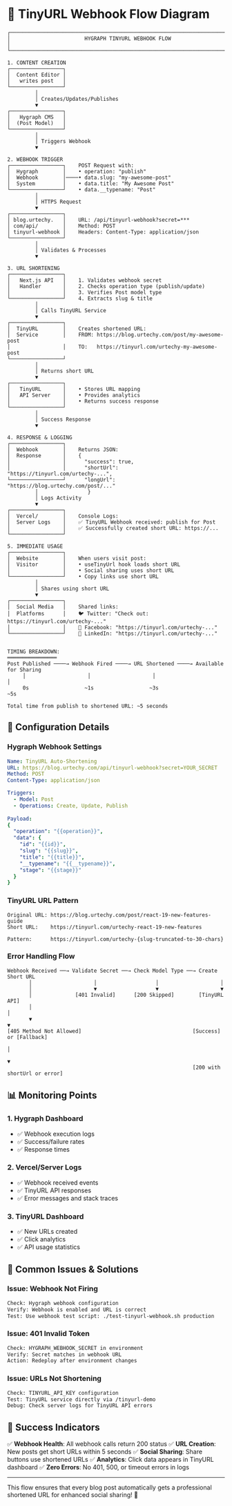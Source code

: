 # 🔄 TinyURL Webhook Flow Diagram

```
┌─────────────────────────────────────────────────────────────────────────────┐
│                        HYGRAPH TINYURL WEBHOOK FLOW                        │
└─────────────────────────────────────────────────────────────────────────────┘

1. CONTENT CREATION
┌─────────────────┐
│  Content Editor │
│   writes post   │
└─────────────────┘
         │
         │ Creates/Updates/Publishes
         ▼
┌─────────────────┐
│   Hygraph CMS   │
│  (Post Model)   │
└─────────────────┘
         │
         │ Triggers Webhook
         ▼

2. WEBHOOK TRIGGER
┌─────────────────┐    POST Request with:
│  Hygraph        │    • operation: "publish"
│  Webhook        │────• data.slug: "my-awesome-post"
│  System         │    • data.title: "My Awesome Post"
└─────────────────┘    • data.__typename: "Post"
         │
         │ HTTPS Request
         ▼
┌─────────────────┐
│ blog.urtechy.   │    URL: /api/tinyurl-webhook?secret=***
│ com/api/        │    Method: POST
│ tinyurl-webhook │    Headers: Content-Type: application/json
└─────────────────┘
         │
         │ Validates & Processes
         ▼

3. URL SHORTENING
┌─────────────────┐
│   Next.js API   │    1. Validates webhook secret
│   Handler       │    2. Checks operation type (publish/update)
│                 │    3. Verifies Post model type
└─────────────────┘    4. Extracts slug & title
         │
         │ Calls TinyURL Service
         ▼
┌─────────────────┐
│  TinyURL        │    Creates shortened URL:
│  Service        │    FROM: https://blog.urtechy.com/post/my-awesome-post
│                 │    TO:   https://tinyurl.com/urtechy-my-awesome-post
└─────────────────┘
         │
         │ Returns short URL
         ▼
┌─────────────────┐
│   TinyURL       │    • Stores URL mapping
│   API Server    │    • Provides analytics
│                 │    • Returns success response
└─────────────────┘
         │
         │ Success Response
         ▼

4. RESPONSE & LOGGING
┌─────────────────┐
│  Webhook        │    Returns JSON:
│  Response       │    {
│                 │      "success": true,
│                 │      "shortUrl": "https://tinyurl.com/urtechy-...",
└─────────────────┘      "longUrl": "https://blog.urtechy.com/post/..."
         │                }
         │ Logs Activity
         ▼
┌─────────────────┐
│  Vercel/        │    Console Logs:
│  Server Logs    │    ✅ TinyURL Webhook received: publish for Post
│                 │    ✅ Successfully created short URL: https://...
└─────────────────┘

5. IMMEDIATE USAGE
┌─────────────────┐
│  Website        │    When users visit post:
│  Visitor        │    • useTinyUrl hook loads short URL
│                 │    • Social sharing uses short URL
└─────────────────┘    • Copy links use short URL
         │
         │ Shares using short URL
         ▼
┌─────────────────┐
│  Social Media   │    Shared links:
│  Platforms      │    🐦 Twitter: "Check out: https://tinyurl.com/urtechy-..."
│                 │    📘 Facebook: "https://tinyurl.com/urtechy-..."
└─────────────────┘    💼 LinkedIn: "https://tinyurl.com/urtechy-..."


TIMING BREAKDOWN:
════════════════
Post Published ────→ Webhook Fired ────→ URL Shortened ────→ Available for Sharing
     │                    │                    │                      │
     0s                  ~1s                  ~3s                    ~5s
     
Total time from publish to shortened URL: ~5 seconds
```

## 🔧 Configuration Details

### Hygraph Webhook Settings
```yaml
Name: TinyURL Auto-Shortening
URL: https://blog.urtechy.com/api/tinyurl-webhook?secret=YOUR_SECRET
Method: POST
Content-Type: application/json

Triggers:
  - Model: Post
  - Operations: Create, Update, Publish
  
Payload:
{
  "operation": "{{operation}}",
  "data": {
    "id": "{{id}}",
    "slug": "{{slug}}",
    "title": "{{title}}",
    "__typename": "{{__typename}}",
    "stage": "{{stage}}"
  }
}
```

### TinyURL URL Pattern
```
Original URL: https://blog.urtechy.com/post/react-19-new-features-guide
Short URL:    https://tinyurl.com/urtechy-react-19-new-features

Pattern:      https://tinyurl.com/urtechy-{slug-truncated-to-30-chars}
```

### Error Handling Flow
```
Webhook Received ──→ Validate Secret ──→ Check Model Type ──→ Create Short URL
       │                    │                   │                    │
       │                    ▼                   ▼                    ▼
       │              [401 Invalid]      [200 Skipped]        [TinyURL API]
       │                                                              │
       ▼                                                              ▼
[405 Method Not Allowed]                                    [Success] or [Fallback]
                                                                      │
                                                                      ▼
                                                            [200 with shortUrl or error]
```

## 📊 Monitoring Points

### 1. Hygraph Dashboard
- ✅ Webhook execution logs
- ✅ Success/failure rates  
- ✅ Response times

### 2. Vercel/Server Logs
- ✅ Webhook received events
- ✅ TinyURL API responses
- ✅ Error messages and stack traces

### 3. TinyURL Dashboard
- ✅ New URLs created
- ✅ Click analytics
- ✅ API usage statistics

## 🚨 Common Issues & Solutions

### Issue: Webhook Not Firing
```bash
Check: Hygraph webhook configuration
Verify: Webhook is enabled and URL is correct
Test: Use webhook test script: ./test-tinyurl-webhook.sh production
```

### Issue: 401 Invalid Token
```bash
Check: HYGRAPH_WEBHOOK_SECRET in environment
Verify: Secret matches in webhook URL
Action: Redeploy after environment changes
```

### Issue: URLs Not Shortening
```bash
Check: TINYURL_API_KEY configuration
Test: TinyURL service directly via /tinyurl-demo
Debug: Check server logs for TinyURL API errors
```

## 🎯 Success Indicators

✅ **Webhook Health**: All webhook calls return 200 status
✅ **URL Creation**: New posts get short URLs within 5 seconds
✅ **Social Sharing**: Share buttons use shortened URLs
✅ **Analytics**: Click data appears in TinyURL dashboard
✅ **Zero Errors**: No 401, 500, or timeout errors in logs

---

This flow ensures that every blog post automatically gets a professional shortened URL for enhanced social sharing! 🚀
